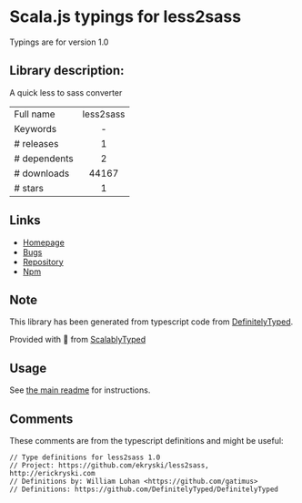 
# Scala.js typings for less2sass

Typings are for version 1.0

## Library description:
A quick less to sass converter

|                    |                 |
| ------------------ | :-------------: |
| Full name          | less2sass |
| Keywords           | - |
| # releases         | 1 |
| # dependents       | 2 |
| # downloads        | 44167 |
| # stars            | 1 |

## Links
- [Homepage](http://erickryski.com)
- [Bugs](https://github.com/ekryski/less2sass/issues)
- [Repository](https://github.com/ekryski/less2sass)
- [Npm](https://www.npmjs.com/package/less2sass)
    


## Note
This library has been generated from typescript code from [DefinitelyTyped](https://definitelytyped.org).

Provided with :purple_heart: from [ScalablyTyped](https://github.com/oyvindberg/ScalablyTyped)

## Usage
See [the main readme](../../readme.md) for instructions.

## Comments

These comments are from the typescript definitions and might be useful:
```
// Type definitions for less2sass 1.0
// Project: https://github.com/ekryski/less2sass, http://erickryski.com
// Definitions by: William Lohan <https://github.com/gatimus>
// Definitions: https://github.com/DefinitelyTyped/DefinitelyTyped

```

